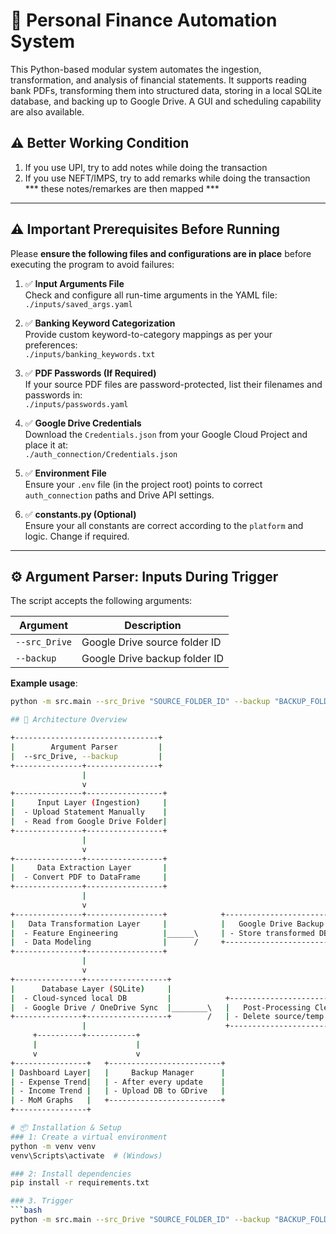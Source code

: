 # 💼 Personal Finance Automation System

This Python-based modular system automates the ingestion, transformation, and analysis of financial statements. It supports reading bank PDFs, transforming them into structured data, storing in a local SQLite database, and backing up to Google Drive. A GUI and scheduling capability are also available.

## ⚠️ Better Working Condition
1. If you use UPI, try to add notes while doing the transaction
2. If you use NEFT/IMPS, try to add remarks while doing the transaction
*** these notes/remarkes are then mapped ***

---

## ⚠️ Important Prerequisites Before Running

Please **ensure the following files and configurations are in place** before executing the program to avoid failures:

1. ✅ **Input Arguments File**  
   Check and configure all run-time arguments in the YAML file:  
   `./inputs/saved_args.yaml`

2. ✅ **Banking Keyword Categorization**  
   Provide custom keyword-to-category mappings as per your preferences:  
   `./inputs/banking_keywords.txt`

3. ✅ **PDF Passwords (If Required)**  
   If your source PDF files are password-protected, list their filenames and passwords in:  
   `./inputs/passwords.yaml`

4. ✅ **Google Drive Credentials**  
   Download the `Credentials.json` from your Google Cloud Project and place it at:  
   `./auth_connection/Credentials.json`

5. ✅ **Environment File**  
   Ensure your `.env` file (in the project root) points to correct `auth_connection` paths and Drive API settings.

6. ✅ **constants.py (Optional)**  
   Ensure your all constants are correct according to the `platform` and logic. Change if required. 

---

## ⚙️ Argument Parser: Inputs During Trigger

The script accepts the following arguments:

| Argument     | Description                     |
|--------------|---------------------------------|
| `--src_Drive`| Google Drive source folder ID   |
| `--backup`   | Google Drive backup folder ID   |

**Example usage**:

```bash
python -m src.main --src_Drive "SOURCE_FOLDER_ID" --backup "BACKUP_FOLDER_ID"

## 🧠 Architecture Overview

+--------------------------------+
|        Argument Parser         |
|  --src_Drive, --backup         |
+---------------+----------------+
                |
                v
+---------------+-----------------+
|     Input Layer (Ingestion)     |
|  - Upload Statement Manually    |
|  - Read from Google Drive Folder|
+---------------+-----------------+
                |
                v
+---------------+-----------------+
|     Data Extraction Layer       |
|  - Convert PDF to DataFrame     |
+---------------+-----------------+
                |
                v
+---------------+-----------------+            +------------------------------+
|   Data Transformation Layer     |            |   Google Drive Backup        |
|  - Feature Engineering          |______\     | - Store transformed DB       |
|  - Data Modeling                |      /     +------------------------------+
+---------------+-----------------+            
                |
                v
+---------------+------------------+
|      Database Layer (SQLite)     |
|  - Cloud-synced local DB         |            +------------------------------+
|  - Google Drive / OneDrive Sync  |________\   |   Post-Processing Cleanup    |
+---------------+------------------+        /   | - Delete source/temp files  |
                |                               +------------------------------+
     +----------+-----------+
     |                      |
     v                      v
+----------------+   +-------------------------+
| Dashboard Layer|   |     Backup Manager      |
| - Expense Trend|   | - After every update    |
| - Income Trend |   | - Upload DB to GDrive   |
| - MoM Graphs   |   +-------------------------+
+----------------+

# 📦 Installation & Setup
### 1: Create a virtual environment
python -m venv venv
venv\Scripts\activate  # (Windows)

### 2: Install dependencies
pip install -r requirements.txt

### 3. Trigger
```bash
python -m src.main --src_Drive "SOURCE_FOLDER_ID" --backup "BACKUP_FOLDER_ID"
